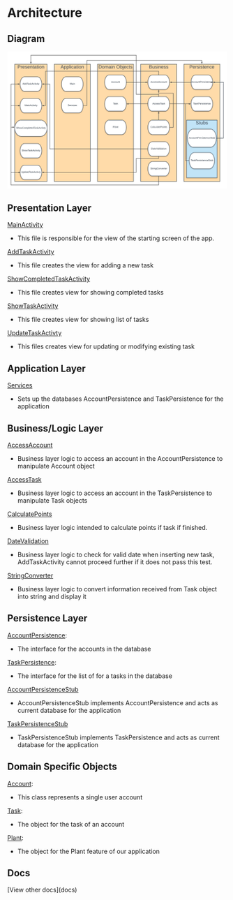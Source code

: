 # Architecture

## Diagram

![architecture](ArchitechtureFlowchart.png)

## Presentation Layer
[MainActivity]()
- This file is responsible for the view of the starting screen of the app.

[AddTaskActivity]()
- This file creates the view for adding a new task

[ShowCompletedTaskActivity]()
- This file creates view for showing completed tasks

[ShowTaskActivity]()
- This file creates view for showing list of tasks

[UpdateTaskActivty]()
- This files creates view for updating or modifying existing task

## Application Layer
[Services]()
- Sets up the databases AccountPersistence and TaskPersistence for the application

## Business/Logic Layer
[AccessAccount]()
- Business layer logic to access an account in the AccountPersistence to manipulate Account object

[AccessTask]()
- Business layer logic to access an account in the TaskPersistence to manipulate Task objects

[CalculatePoints]()
- Business layer logic intended to calculate points if task if finished.

[DateValidation]()
- Business layer logic to check for valid date when inserting new task, AddTaskActivity cannot proceed further if it does not pass this test.

[StringConverter]()
- Business layer logic to convert information received from Task object into string and display it 

## Persistence Layer
[AccountPersistence]():
- The interface for the accounts in the database

[TaskPersistence]():
- The interface for the list of for a tasks in the database

[AccountPersistenceStub]()
- AccountPersistenceStub implements AccountPersistence and acts as current database for the application 

[TaskPersistenceStub]()

- TaskPersistenceStub implements TaskPersistence and acts as current database for the application
## Domain Specific Objects
[Account]():
-  This class represents a single user account

[Task]():
- The object for the task of an account

[Plant]():
- The object for the Plant feature of our application

## Docs

[View other docs](docs\)